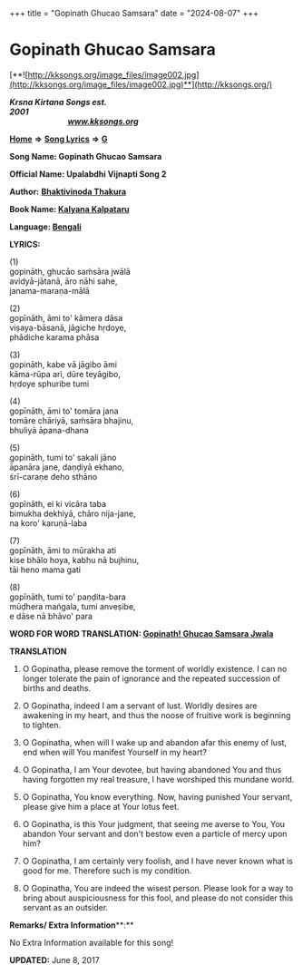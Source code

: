 +++
title = "Gopinath Ghucao Samsara"
date = "2024-08-07"
+++

# Gopinath Ghucao Samsara
[**![http://kksongs.org/image_files/image002.jpg](http://kksongs.org/image_files/image002.jpg)**](http://kksongs.org/)

**_Krsna Kirtana Songs est. 2001_**                                                                                                                                                 **_www.kksongs.org_**

**[Home](http://kksongs.org/)** **⇒** **[Song Lyrics](http://kksongs.org/lyrics.html)** **⇒** **[G](http://kksongs.org/songs/song_g.html)**

**Song Name: Gopinath Ghucao Samsara**

**Official Name: Upalabdhi Vijnapti Song 2**

**Author:** [**Bhaktivinoda Thakura**](http://kksongs.org/authors/list/bhaktivinoda.html)

**Book Name: [Kalyana Kalpataru](http://kksongs.org/authors/literature/kalyanakalpataru.html)**

**Language: [Bengali](http://kksongs.org/language/list/bengali.html)**

**LYRICS:**

(1)  
gopināth, ghucāo saḿsāra jwālā  
avidyā-jātanā, āro nāhi sahe,  
janama-maraṇa-mālā

(2)  
gopīnāth, āmi to' kāmera dāsa  
viṣaya-bāsanā, jāgiche hṛdoye,  
phādiche karama phāsa

(3)  
gopināth, kabe vā jāgibo āmi  
kāma-rūpa ari, dūre teyāgibo,  
hṛdoye sphuribe tumi

(4)  
gopīnāth, āmi to' tomāra jana  
tomāre chāriyā, saḿsāra bhajinu,  
bhuliyā āpana-dhana

(5)  
gopināth, tumi to' sakali jāno  
āpanāra jane, daṇḍiyā ekhano,  
śrī-caraṇe deho sthāno

(6)  
gopīnāth, ei ki vicāra taba  
bimukha dekhiyā, chāro nija-jane,  
na koro' karuṇā-laba

(7)  
gopīnāth, āmi to mūrakha ati  
kise bhālo hoya, kabhu nā bujhinu,  
tāi heno mama gati

(8)  
gopīnāth, tumi to' paṇḍita-bara  
mūḍhera mańgala, tumi anveṣibe,  
e dāse nā bhāvo' para

**WORD FOR WORD TRANSLATION: [Gopinath! Ghucao Samsara Jwala](http://kksongs.org/synonym/g/gopinath2.html)**

**TRANSLATION**

1) O Gopinatha, please remove the torment of worldly existence. I can no longer tolerate the pain of ignorance and the repeated succession of births and deaths.

2) O Gopinatha, indeed I am a servant of lust. Worldly desires are awakening in my heart, and thus the noose of fruitive work is beginning to tighten.

3) O Gopinatha, when will I wake up and abandon afar this enemy of lust, end when will You manifest Yourself in my heart?

4) O Gopinatha, I am Your devotee, but having abandoned You and thus having forgotten my real treasure, I have worshiped this mundane world.

5) O Gopinatha, You know everything. Now, having punished Your servant, please give him a place at Your lotus feet.

6) O Gopinatha, is this Your judgment, that seeing me averse to You, You abandon Your servant and don't bestow even a particle of mercy upon him?

7) O Gopinatha, I am certainly very foolish, and I have never known what is good for me. Therefore such is my condition.

8) O Gopinatha, You are indeed the wisest person. Please look for a way to bring about auspiciousness for this fool, and please do not consider this servant as an outsider.

**Remarks/ Extra Information****:**

No Extra Information available for this song!

**UPDATED:** June 8, 2017